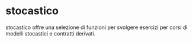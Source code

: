 # stocastico
 stocastico offre una selezione di funzioni per svolgere esercizi per corsi di modelli stocastici e contratti derivati.
